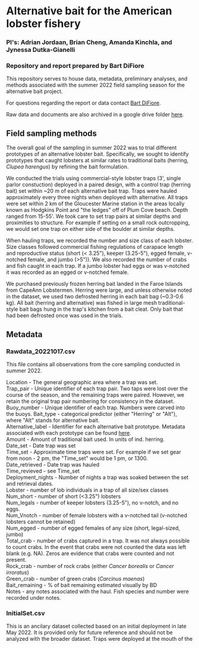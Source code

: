 # Alternative bait for the American lobster fishery

### PI's: Adrian Jordaan, Brian Cheng, Amanda Kinchla, and Jynessa Dutka-Gianelli

### Repository and report prepared by Bart DiFiore

This repository serves to house data, metadata, preliminary analyses, and methods associated with the summer 2022 field sampling season for the alternative bait project. <br>

For questions regarding the report or data contact [Bart DiFiore](mailto:bdifiore@ucsb.edu).<br>

Raw data and documents are also archived in a google drive folder [here](https://drive.google.com/open?id=1FddRBsIQjnhlC8Ou6a2bvTekOQfMXLVr&authuser=bdifiore%40ucsb.edu&usp=drive_fs).<br>

## Field sampling methods

The overall goal of the sampling in summer 2022 was to trial different prototypes of an alternative lobster bait. Specifically, we sought to identify prototypes that caught lobsters at similar rates to traditional baits (herring, *Clupea harengus*) by refining the bait formulation.<br>

We conducted the trials using commercial-style lobster traps (3', single parlor constuction) deployed in a paired design, with a control trap (herring bait) set within ~20 m of each alternative bait trap. Traps were hauled approximately every three nights when deployed with alternative. All traps were set within 2 km of the Gloucester Marine station in the areas locally known as Hodgkins Point and "the ledges" off of Plum Cove beach. Depth ranged from 15-55'. We took care to set trap pairs at similar depths and proximities to structure. For example if setting on a small rock outcropping, we would set one trap on either side of the boulder at similar depths.<br>

When hauling traps, we recorded the number and size class of each lobster. Size classes followed commercial fishing regulations of carapace length and reproductive status (short (< 3.25"), keeper (3.25-5"), egged female, v-notched female, and jumbo (>5")). We also recorded the number of crabs and fish caught in each trap. If a jumbo lobster had eggs or was v-notched it was recorded as an egged or v-notched female.<br>

We purchased previously frozen herring bait landed in the Faroe Islands from CapeAnn Lobstermen. Herring were large, and unless otherwise noted in the dataset, we used two defrosted herring in each bait bag (~0.3-0.6 kg). All bait (herring and alternative) was fished in large mesh traditional-style bait bags hung in the trap's kitchen from a bait cleat. Only bait that had been defrosted once was used in the trials.<br>


## Metadata

### Rawdata_20221017.csv

This file contains all observations from the core sampling conducted in summer 2022. 

Location - The general geographic area where a trap was set.<br>
Trap_pair - Unique identifier of each trap pair. Two taps were lost over the course of the season, and the remaining traps were paired. However, we retain the original trap pair numbering for consistency in the dataset.<br>
Buoy_number - Unique identifier of each trap. Numbers were carved into the buoys. 
Bait_type - categorical predictor (either "Herring" or "Alt"), where "Alt" stands for alternative bait.<br>
Alternative_label - Identifier for each alternative bait prototype. Metadata associated with each prototype can be found [here](https://docs.google.com/spreadsheets/d/1QMPQGISEwp9p9eJ8eS26mkG6gupRmHZ8yigrYQaDgqQ?authuser=bdifiore%40ucsb.edu&usp=drive_fs).<br>
Amount - Amount of traditional bait used. In units of ind. herring.<br> 
Date_set - Date trap was set<br>
Time_set - Approximate time traps were set. For example if we set gear from noon - 2 pm, the "Time_set" would be 1 pm, or 1300.<br> 
Date_retrieved - Date trap was hauled<br>
Time_revieved - see Time_set<br>
Deployment_nights - Number of nights a trap was soaked between the set and retrieval dates.<br> 
Lobster - number of lob individuals in a trap of all size/sex classes<br>
Num_short - number of short (<3.25") lobsters<br>
Num_legals - number of keeper lobsters (3.25-5"), no v-notch, and no eggs.<br> 
Num_Vnotch - number of female lobsters with a v-notched tail (v-notched lobsters cannot be retained)<br>
Num_egged - number of egged females of any size (short, legal-sized, jumbo)<br>
Total_crab - number of crabs captured in a trap. It was not always possible to count crabs. In the event that crabs were not counted the data was left blank (e.g. NA). Zeros are evidence that crabs were counted and not present.<br>
Rock_crab - number of rock crabs (either *Cancer borealis* or *Cancer irroratus*)<br>
Green_crab - number of green crabs (*Carcinus maenas*)<br>
Bait_remaining - % of bait remaining estimated visually by BD<br>
Notes - any notes associated with the haul. Fish species and number were recorded under notes.<br>

### InitialSet.csv

This is an ancilary dataset collected based on an initial deployment in late May 2022. It is provided only for future reference and should not be analyzed with the broader dataset. Traps were deployed at the mouth of the  
